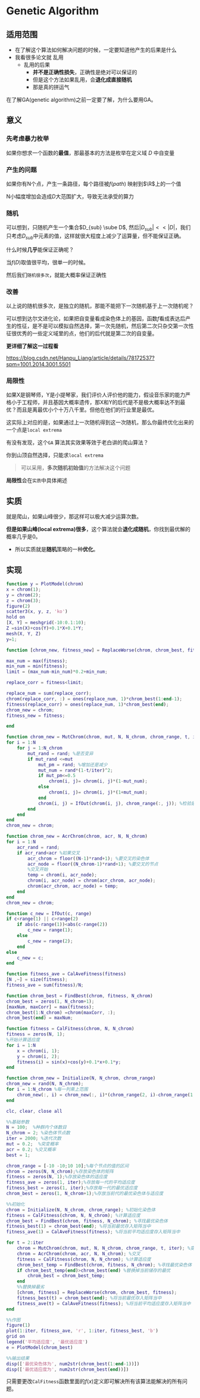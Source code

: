 # Genetic Algorithm

## 适用范围

* 在了解这个算法如何解决问题的时候，一定要知道他产生的后果是什么
* 我看很多论文就 乱用
  * 乱用的后果
    * **并不是正确性损失**，正确性是绝对可以保证的
    * 但是这个方法如果乱用，会**退化成直接随机**
    * 那是真的拼运气

在了解GA(genetic algorithm)之前一定要了解，为什么要用GA。

## 意义



### 先考虑暴力枚举

如果你想求一个函数的**最值**，那最基本的方法是枚举在定义域 $D$ 中自变量

### 产生的问题

如果你有N个点，产生一条路径，每个路径被$f(path)$ 映射到$\R$上的一个值

N小幅度增加会造成$D$大范围扩大，导致无法承受的算力



### 随机

可以想到，只随机产生一个集合$D_{sub} \sube D$, 然后$|D_{sub}|<<|D|$，我们只考虑$D_{sub}$中元素的值，这样就很大程度上减少了运算量，但不能保证正确。

什么时候**几乎**能保证正确呢？

当$f(D)$取值很平均，很单一的时候。

然后我们`随机很多次`，就能大概率保证正确性



### 改善

以上说的随机很多次，是独立的随机，那能不能把下一次随机基于上一次随机呢？

可以想到达尔文进化论，如果把自变量看成染色体上的基因，函数$f$看成表达后产生的性征，是不是可以模拟自然选择，第一次先随机，然后第二次只杂交第一次性征很优秀的一些定义域里的点，他们的后代就是第二次的自变量。

**更详细了解这一过程看**

https://blog.csdn.net/Hanpu_Liang/article/details/78172537?spm=1001.2014.3001.5501

### 局限性

如果X是钢琴师，Y是小提琴家，我们评价人评价他的能力，假设音乐家的能力严格小于工程师，并且基因大概率遗传，那X和Y的后代是不是极大概率达不到最优？而且是离最优小个十万八千里。但他在他们的行业里是最优。



这实际上对应的是，如果通过上一次随机得到这一次随机，那么你最终优化出来的一个点是`local extrema`



有没有发现，这个`GA` 算法其实效果等效于老白讲的爬山算法？

你到山顶自然选择，只能求`local extrema`



> 可以采用，**多次随机初始值**的方法解决这个问题



**局限性**会在`实质`中具体阐述

## 实质

就是爬山，如果山峰很少，那这样可以极大减少运算次数。

**但是如果山峰(local extrema)很多**，这个算法就会**退化成随机**，你找到最优解的概率几乎是0。

* 所以实质就是**随机**策略的一种**优化**。

## 实现

```matlab
function y = PlotModel(chrom)
x = chrom(1);
y = chrom(2);
z = chrom(3);
figure(2)
scatter3(x, y, z, 'ko')
hold on
[X, Y] = meshgrid(-10:0.1:10);
Z =sin(X)+cos(Y)+0.1*X+0.1*Y;
mesh(X, Y, Z)
y=1;

function [chrom_new, fitness_new] = ReplaceWorse(chrom, chrom_best, fitness)

max_num = max(fitness);
min_num = min(fitness);
limit = (max_num-min_num)*0.2+min_num;

replace_corr = fitness<limit;

replace_num = sum(replace_corr);
chrom(replace_corr, :) = ones(replace_num, 1)*chrom_best(1:end-1);
fitness(replace_corr) = ones(replace_num, 1)*chrom_best(end);
chrom_new = chrom;
fitness_new = fitness;

end

function chrom_new = MutChrom(chrom, mut, N, N_chrom, chrom_range, t, iter)
for i = 1:N
    for j = 1:N_chrom
        mut_rand = rand; %是否变异
        if mut_rand <=mut
            mut_pm = rand; %增加还是减少
            mut_num = rand*(1-t/iter)^2;
            if mut_pm<=0.5
                chrom(i, j)= chrom(i, j)*(1-mut_num);
            else
                chrom(i, j)= chrom(i, j)*(1+mut_num);
            end
            chrom(i, j) = IfOut(chrom(i, j), chrom_range(:, j)); %检验是否越界
        end
    end
end
chrom_new = chrom;

function chrom_new = AcrChrom(chrom, acr, N, N_chrom)
for i = 1:N
    acr_rand = rand;
    if acr_rand<acr %如果交叉
        acr_chrom = floor((N-1)*rand+1); %要交叉的染色体
        acr_node = floor((N_chrom-1)*rand+1); %要交叉的节点
        %交叉开始
        temp = chrom(i, acr_node);
        chrom(i, acr_node) = chrom(acr_chrom, acr_node); 
        chrom(acr_chrom, acr_node) = temp;
    end
end
chrom_new = chrom;

function c_new = IfOut(c, range)
if c<range(1) || c>range(2)
    if abs(c-range(1))<abs(c-range(2))
        c_new = range(1);
    else
        c_new = range(2);
    end
else
    c_new = c;
end

function fitness_ave = CalAveFitness(fitness)
[N ,~] = size(fitness);
fitness_ave = sum(fitness)/N;

function chrom_best = FindBest(chrom, fitness, N_chrom)
chrom_best = zeros(1, N_chrom+1);
[maxNum, maxCorr] = max(fitness);
chrom_best(1:N_chrom) =chrom(maxCorr, :);
chrom_best(end) = maxNum;

function fitness = CalFitness(chrom, N, N_chrom)
fitness = zeros(N, 1);
%开始计算适应度
for i = 1:N
    x = chrom(i, 1);
    y = chrom(i, 2);
    fitness(i) = sin(x)+cos(y)+0.1*x+0.1*y;
end

function chrom_new = Initialize(N, N_chrom, chrom_range)
chrom_new = rand(N, N_chrom);
for i = 1:N_chrom %每一列乘上范围
    chrom_new(:, i) = chrom_new(:, i)*(chrom_range(2, i)-chrom_range(1, i))+chrom_range(1, i);
end

clc, clear, close all

%%基础参数
N = 100;  %种群内个体数目
N_chrom = 2; %染色体节点数
iter = 2000; %迭代次数
mut = 0.2;  %突变概率
acr = 0.2; %交叉概率
best = 1;

chrom_range = [-10 -10;10 10];%每个节点的值的区间
chrom = zeros(N, N_chrom);%存放染色体的矩阵
fitness = zeros(N, 1);%存放染色体的适应度
fitness_ave = zeros(1, iter);%存放每一代的平均适应度
fitness_best = zeros(1, iter);%存放每一代的最优适应度
chrom_best = zeros(1, N_chrom+1);%存放当前代的最优染色体与适应度

%%初始化
chrom = Initialize(N, N_chrom, chrom_range); %初始化染色体
fitness = CalFitness(chrom, N, N_chrom); %计算适应度
chrom_best = FindBest(chrom, fitness, N_chrom); %寻找最优染色体
fitness_best(1) = chrom_best(end); %将当前最优存入矩阵当中
fitness_ave(1) = CalAveFitness(fitness); %将当前平均适应度存入矩阵当中

for t = 2:iter
    chrom = MutChrom(chrom, mut, N, N_chrom, chrom_range, t, iter); %变异
    chrom = AcrChrom(chrom, acr, N, N_chrom); %交叉
    fitness = CalFitness(chrom, N, N_chrom); %计算适应度
    chrom_best_temp = FindBest(chrom, fitness, N_chrom); %寻找最优染色体
    if chrom_best_temp(end)>chrom_best(end) %替换掉当前储存的最优
        chrom_best = chrom_best_temp;
    end
    %%替换掉最劣
    [chrom, fitness] = ReplaceWorse(chrom, chrom_best, fitness);
    fitness_best(t) = chrom_best(end); %将当前最优存入矩阵当中
    fitness_ave(t) = CalAveFitness(fitness); %将当前平均适应度存入矩阵当中
end

%%作图
figure(1)
plot(1:iter, fitness_ave, 'r', 1:iter, fitness_best, 'b')
grid on
legend('平均适应度', '最优适应度')
e = PlotModel(chrom_best)

%%输出结果
disp(['最优染色体为', num2str(chrom_best(1:end-1))])
disp(['最优适应度为', num2str(chrom_best(end))])
```

只需要更改`CalFitness`函数里面的$f(x)$定义即可解决所有该算法能解决的所有问题。